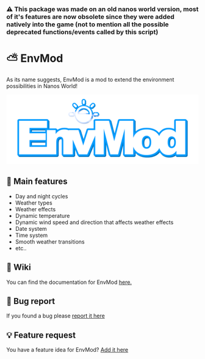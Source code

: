 ### ⚠️ This package was made on an old nanos world version, most of it's features are now obsolete since they were added natively into the game (not to mention all the possible deprecated functions/events called by this script)

# ⛅ EnvMod
As its name suggests, EnvMod is a mod to extend the environment possibilities in Nanos World!

![](https://github.com/Timmy-the-nobody/EnvMod/blob/main/envmod_logo.png)

## 👀 Main features
- Day and night cycles
- Weather types
- Weather effects
- Dynamic temperature
- Dynamic wind speed and direction that affects weather effects
- Date system
- Time system
- Smooth weather transitions
- etc..

## 📘 Wiki
You can find the documentation for EnvMod [here.](https://github.com/Timmy-the-nobody/EnvMod/blob/main/wiki.md)

## 🐛 Bug report
If you found a bug please [report it here](https://github.com/Timmy-the-nobody/EnvMod/issues/new?assignees=Timmy-the-nobody&labels=bug&template=---bug-report.md&title=)

## 💡 Feature request
You have a feature idea for EnvMod? [Add it here](https://github.com/Timmy-the-nobody/EnvMod/issues/new?assignees=Timmy-the-nobody&labels=enhancement&template=---feature-request.md&title=)
